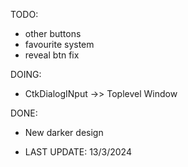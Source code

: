 TODO: 
- other buttons
- favourite system
- reveal btn fix

DOING:
- CtkDialogINput ->> Toplevel Window 

DONE:
- New darker design

- LAST UPDATE: 13/3/2024
